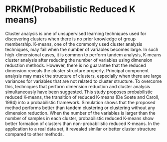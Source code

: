 # PRKM(Probabilistic Reduced K means)

Cluster analysis is one of unsupervised learning techniques used for discovering clusters when there is no prior knowledge of group membership. K-means, one of the commonly used cluster analysis techniques, may fail when the number of variables becomes large. In such high-dimensional cases, it is common to perform tandem analysis, K-means cluster analysis after reducing the number of variables using dimension reduction methods. However, there is no guarantee that the reduced dimension reveals the cluster structure properly. Principal component analysis may mask the structure of clusters, especially when there are large variances for variables that are not related to cluster structure. To overcome this, techniques that perform dimension reduction and cluster analysis simultaneously have been suggested. This study proposes probabilistic reduced K-means, the transition of reduced K-means (De Soete and Caroll, 1994) into a probabilistic framework. Simulation shows that the proposed method performs better than tandem clustering or clustering without any dimension reduction. When the number of the variables is larger than the number of samples in each cluster, probabilistic reduced K-means show better formation of clusters than non-probabilistic reduced K-means. In the application to a real data set, it revealed similar or better cluster structure compared to other methods.
